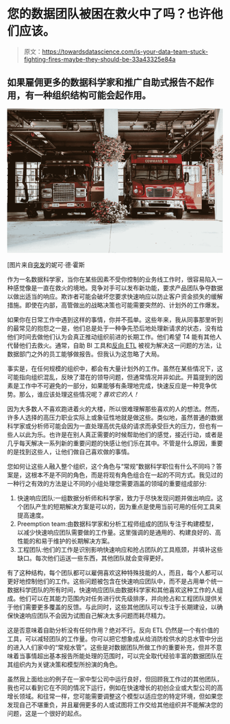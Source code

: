 # 您的数据团队被困在救火中了吗？也许他们应该。

> 原文：<https://towardsdatascience.com/is-your-data-team-stuck-fighting-fires-maybe-they-should-be-33a43325e84a>

## 如果雇佣更多的数据科学家和推广自助式报告不起作用，有一种组织结构可能会起作用。

![](img/25c0292cdcf5d2aad7443386378a2ae2.png)

[图片来自[突发](https://burst.shopify.com/licenses/shopify-some-rights-reserved)的妮可·德·霍斯

作为一名数据科学家，当你在某些因素不受你控制的业务线工作时，很容易陷入一种感觉像是一直在救火的境地。竞争对手可以发布新功能，要求产品团队争夺数据以做出适当的响应。欺诈者可能会破坏您要求快速响应以防止客户资金损失的缓解措施。即使在内部，高管做出的战略决策也可能需要突然的、计划外的工作爆发。

如果你在日常工作中遇到这样的事情，你并不孤单。这些年来，我从同事那里听到的最常见的抱怨之一是，他们总是处于一种争先恐后地处理新请求的状态，没有给他们时间去做他们认为会真正推动组织前进的长期工作。他们希望 T4 能有其他人代替他们去救火。通常，自助 BI 工具和[反向 ETL](https://hightouch.io/blog/reverse-etl/) 被视为解决这一问题的方法，让数据部门之外的员工能够做报告。但我认为这忽略了大局。

事实是，在任何规模的组织中，都会有大量计划外的工作。虽然在某些情况下，这可能指向组织混乱，反映了潜在的领导问题，但通常情况并非如此。开篇提到的因素是工作中不可避免的一部分，如果能够有条理地完成，快速反应是一种竞争优势。那么，谁应该处理这些情况呢？*喜欢它的人！*

因为大多数人不喜欢跑进着火的大楼，所以很难理解那些喜欢的人的想法。然而，许多人选择的高压力职业实际上或象征性地就是做这些。类似地，虽然普通的数据科学家或分析师可能会因为一直处理高优先级的请求而承受巨大的压力，但也有一些人以此为乐。也许是在别人真正需要的时候帮助他们的感觉，接近行动，或者是几乎每天解决一系列新的重要问题的快感让他们乐在其中。不管是什么原因，重要的是找到这些人，让他们做自己喜欢做的事情。

您如何让这些人融入整个组织，这个角色与“常规”数据科学职位有什么不同吗？答案是，这根本不是不同的角色，而是将现有角色组合在一起的不同方式。我见过的一种行之有效的方法是让不同的小组处理您需要涵盖的领域的重要组成部分:

1.  快速响应团队:一组数据分析师和科学家，致力于尽快发现问题并做出响应。这个团队产生的短期解决方案是可以的，因为重点是使用当前可用的任何工具来提高速度。
2.  Preemption team:由数据科学家和分析工程师组成的团队专注于构建模型，以减少快速响应团队需要做的工作量。这里强调的是通用的、构建良好的、高性能的和易于维护的长期解决方案。
3.  工程团队:他们的工作是识别影响快速响应和抢占团队的工具瓶颈，并填补这些缺口。每次他们运送一些东西，其他团队就会变得更好。

有了这种结构，每个团队都可以雇佣喜欢这种特殊技能的人，而且，每个人都可以更好地控制他们的工作。这些问题被包含在快速响应团队中，而不是占用单个统一数据科学团队的所有时间，快速响应团队由数据科学家和其他喜欢这种工作的人组成。他们可以在其能力范围内对任务进行优先级排序，并向抢占和工程团队提供关于他们需要更多覆盖的反馈。与此同时，这些其他团队可以专注于长期建设，以确保快速响应团队不会因为试图自己解决太多问题而耗尽精力。

这是否意味着自助分析没有任何作用？绝对不行。反向 ETL 仍然是一个有价值的工具，可以减轻团队的工作量。你可以把它想象成从给消防栓供水的总水管中分出的进入人们家中的“常规水管”。这些是对数据团队所做工作的重要补充，但并不意味着当事情超出基本报告所能处理的范围时，可以完全取代经验丰富的数据团队在其组织内为关键决策和模型所扮演的角色。

虽然我上面给出的例子在一家中型公司中运行良好，但回顾我工作过的其他团队，我也可以看到它在不同的情况下运行，例如在快速增长的初创企业或大型公司的高增长领域。和往常一样，您可能需要调整这个模型以适应您的特定环境，但如果您发现自己不堪重负，并且雇佣更多的人或试图将工作交给其他组织并不能解决您的问题，这是一个很好的起点。